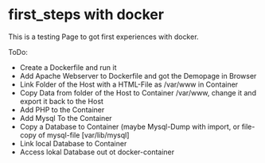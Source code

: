 first_steps with docker
==================
This is a testing Page to got first experiences with docker.

ToDo:
- Create a Dockerfile and run it
- Add Apache Webserver to Dockerfile and got the Demopage in Browser
- Link Folder of the Host with a HTML-File as /var/www in Container
- Copy Data from folder of the Host to Container /var/www, change it and export it back to the Host
- Add PHP to  the Container
- Add Mysql To the Container
- Copy a Database to Container (maybe Mysql-Dump with import, or file-copy of mysql-file [var/lib/mysql]
- Link local Database to Container
- Access lokal Database out ot docker-container